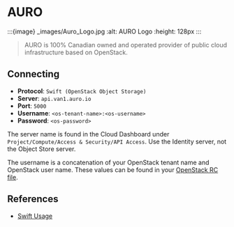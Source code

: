 AURO
====

:::{image} _images/Auro_Logo.jpg
:alt: AURO Logo
:height: 128px
:::

> AURO is 100% Canadian owned and operated provider of public cloud infrastructure based on OpenStack.

## Connecting

- **Protocol**: `Swift (OpenStack Object Storage)`
- **Server**: `api.van1.auro.io`
- **Port**: `5000`
- **Username**: `<os-tenant-name>:<os-username>`
- **Password**: `<os-password>`

The server name is found in the Cloud Dashboard under `Project/Compute/Access & Security/API Access`. Use the Identity server, not the Object Store server.

The username is a concatenation of your OpenStack tenant name and OpenStack user name. These values can be found in your [OpenStack RC file](https://login.van1.auro.io/project/access_and_security/api_access/openrc/).

## References

- [Swift Usage](https://www.auro.io/support/CLI/swift/)